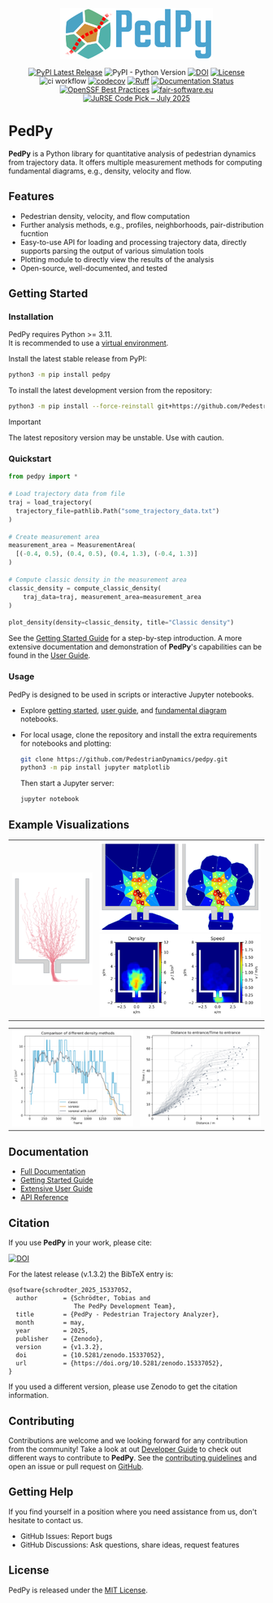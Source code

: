 <div align="center">
    <img src="https://raw.githubusercontent.com/PedestrianDynamics/PedPy/refs/heads/main/docs/source/_static/logo_text.svg" height="100px" alt="PedPy Logo">
</div>

<div align="center">

[![PyPI Latest Release](https://img.shields.io/pypi/v/pedpy.svg)](https://pypi.org/project/pedpy/)
![PyPI - Python Version](https://img.shields.io/pypi/pyversions/pedpy)
[![DOI](https://zenodo.org/badge/DOI/10.5281/zenodo.7194992.svg)](https://doi.org/10.5281/zenodo.7194992)
[![License](https://img.shields.io/pypi/l/pedpy.svg)](https://github.com/PedestrianDynamics/pedpy/blob/main/LICENSE)
![ci workflow](https://github.com/PedestrianDynamics/pedestrian-trajectory-analyzer/actions/workflows/ci.yml/badge.svg)
[![codecov](https://codecov.io/gh/PedestrianDynamics/PedPy/graph/badge.svg?token=X5C9NTKAVK)](https://codecov.io/gh/PedestrianDynamics/PedPy)
[![Ruff](https://img.shields.io/endpoint?url=https://raw.githubusercontent.com/astral-sh/ruff/main/assets/badge/v2.json)](https://github.com/astral-sh/ruff)
[![Documentation Status](https://readthedocs.org/projects/pedpy/badge/?version=latest)](http://pedpy.readthedocs.io/?badge=latest)
[![OpenSSF Best Practices](https://bestpractices.coreinfrastructure.org/projects/7046/badge)](https://bestpractices.coreinfrastructure.org/projects/7046)
[![fair-software.eu](https://img.shields.io/badge/fair--software.eu-%E2%97%8F%20%20%E2%97%8F%20%20%E2%97%8F%20%20%E2%97%8F%20%20%E2%97%8F-green)](https://fair-software.eu)
[![JuRSE Code Pick – July 2025](https://img.shields.io/badge/JuRSE_Code_Pick-Jul_2025-blue)](https://www.fz-juelich.de/en/rse/jurse-community/jurse-code-of-the-month/july-2025)

</div>

# PedPy

**PedPy** is a Python library for quantitative analysis of pedestrian dynamics from trajectory data.
It offers multiple measurement methods for computing fundamental diagrams, e.g., density, velocity and flow.


## Features

- Pedestrian density, velocity, and flow computation
- Further analysis methods, e.g., profiles, neighborhoods, pair-distribution fucntion
- Easy-to-use API for loading and processing trajectory data, directly supports parsing the output of various simulation tools
- Plotting module to directly view the results of the analysis
- Open-source, well-documented, and tested

## Getting Started

### Installation

PedPy requires Python >= 3.11.  
It is recommended to use a [virtual environment](https://docs.python.org/3/library/venv.html).

Install the latest stable release from PyPI:

```bash
python3 -m pip install pedpy
```

To install the latest development version from the repository:

```bash
python3 -m pip install --force-reinstall git+https://github.com/PedestrianDynamics/PedPy.git
```

> [!IMPORTANT]  
> The latest repository version may be unstable. Use with caution.

### Quickstart

```python
from pedpy import *

# Load trajectory data from file
traj = load_trajectory(
  trajectory_file=pathlib.Path("some_trajectory_data.txt")
)

# Create measurement area
measurement_area = MeasurementArea(
  [(-0.4, 0.5), (0.4, 0.5), (0.4, 1.3), (-0.4, 1.3)]
)

# Compute classic density in the measurement area
classic_density = compute_classic_density(
    traj_data=traj, measurement_area=measurement_area
)

plot_density(density=classic_density, title="Classic density")
```

See the [Getting Started Guide](https://pedpy.readthedocs.io/stable/getting_started.html) for a step-by-step introduction.
A more extensive documentation and demonstration of **PedPy**'s capabilities can be found in the [User Guide](https://pedpy.readthedocs.io/stable/user_guide.html).


### Usage

PedPy is designed to be used in scripts or interactive Jupyter notebooks.

- Explore [getting started](notebooks/getting_started.ipynb), [user guide](notebooks/user_guide.ipynb), and [fundamental diagram](notebooks/fundamental_diagram.ipynb) notebooks.
- For local usage, clone the repository and install the extra requirements for notebooks and plotting:

    ```bash
    git clone https://github.com/PedestrianDynamics/pedpy.git
    python3 -m pip install jupyter matplotlib
    ```

    Then start a Jupyter server:

    ```bash
    jupyter notebook
    ```

## Example Visualizations


<div align="center">
<table style="border-collapse: collapse; border: none;">
  <tr style="border: none;">
    <td style="border: none;"><img src="https://github.com/PedestrianDynamics/PedPy/blob/modernize-readme/figs/bottleneck_setup.png" width="400" alt="Bottleneck Setup Example"/></td>
    <td style="border: none;">
      <img src="https://github.com/PedestrianDynamics/PedPy/blob/modernize-readme/figs/voronoi_cells.png" width="400" alt="Voronoi-based Density Analysis"/>
      <img src="https://github.com/PedestrianDynamics/PedPy/blob/modernize-readme/figs/speed_density_profile.png" width="400" alt="Speed-Density Profile"/>
    </td>
  </tr>
</table>
<table style="border-collapse: collapse; border: none;">
  <tr style="border: none;">
    <td style="border: none;" width="50%"><img src="https://github.com/PedestrianDynamics/PedPy/blob/modernize-readme/figs/density_comparison.png" width="500" alt="Density Comparison Methods"/></td>
    <td style="border: none;" width="50%"><img src="https://github.com/PedestrianDynamics/PedPy/blob/modernize-readme/figs/time_distance.png" width="500" alt="Time-Distance Analysis"/></td>
  </tr>
</table>
</div>


## Documentation

- [Full Documentation](https://pedpy.readthedocs.io/)
- [Getting Started Guide](https://pedpy.readthedocs.io/stable/getting_started.html)
- [Extensive User Guide](https://pedpy.readthedocs.io/stable/user_guide.html)
- [API Reference](https://pedpy.readthedocs.io/stable/api/index.html)


## Citation

If you use **PedPy** in your work, please cite:

[![DOI](https://zenodo.org/badge/DOI/10.5281/zenodo.7194992.svg)](https://doi.org/10.5281/zenodo.7194992)

For the latest release (v.1.3.2) the BibTeX entry is:
```
@software{schrodter_2025_15337052,
  author       = {Schrödter, Tobias and
                  The PedPy Development Team},
  title        = {PedPy - Pedestrian Trajectory Analyzer},
  month        = may,
  year         = 2025,
  publisher    = {Zenodo},
  version      = {v1.3.2},
  doi          = {10.5281/zenodo.15337052},
  url          = {https://doi.org/10.5281/zenodo.15337052},
}
```

If you used a different version, please use Zenodo to get the citation information. 

## Contributing

Contributions are welcome and we looking forward for any contribution from the community!
Take a look at out [Developer Guide](https://pedpy.readthedocs.io/stable/developer_guide.html) to check out different ways to contribute to **PedPy**.
See the [contributing guidelines](CONTRIBUTING.md) and open an issue or pull request on [GitHub](https://github.com/PedestrianDynamics/PedPy/issues).

## Getting Help

If you find yourself in a position where you need assistance from us, don't hesitate to contact us. 
- GitHub Issues: Report bugs
- GitHub Discussions: Ask questions, share ideas, request features

## License

PedPy is released under the [MIT License](LICENSE).

